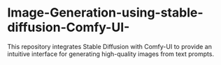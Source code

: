 # Image-Generation-using-stable-diffusion-Comfy-UI-
This repository integrates Stable Diffusion with Comfy-UI to provide an intuitive interface for generating high-quality images from text prompts.

